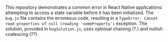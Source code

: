 This repository demonstrates a common error in React Native applications: attempting to access a state variable before it has been initialized. The `bug.js` file contains the erroneous code, resulting in a `TypeError: Cannot read properties of null (reading 'someProperty')` exception. The solution, provided in `bugSolution.js`, uses optional chaining (?.) and nullish coalescing (??)
